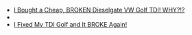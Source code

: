 - [I Bought a Cheap, BROKEN Dieselgate VW Golf TDI! WHY?!?](https://youtu.be/75buEMYS0wc)
- 
- [I Fixed My TDI Golf and It BROKE Again!](https://youtu.be/o3tmx47TrTk)
